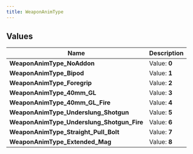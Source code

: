 ```yaml
---
title: WeaponAnimType
---
```


## Values
| Name | Description |
| ---- | ----------- |
| **WeaponAnimType_NoAddon** | Value: **0** |
| **WeaponAnimType_Bipod** | Value: **1** |
| **WeaponAnimType_Foregrip** | Value: **2** |
| **WeaponAnimType_40mm_GL** | Value: **3** |
| **WeaponAnimType_40mm_GL_Fire** | Value: **4** |
| **WeaponAnimType_Underslung_Shotgun** | Value: **5** |
| **WeaponAnimType_Underslung_Shotgun_Fire** | Value: **6** |
| **WeaponAnimType_Straight_Pull_Bolt** | Value: **7** |
| **WeaponAnimType_Extended_Mag** | Value: **8** |

